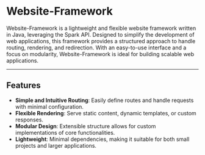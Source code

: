 # Website-Framework

Website-Framework is a lightweight and flexible website framework written in Java, leveraging the Spark API. Designed to simplify the development of web applications, this framework provides a structured approach to handle routing, rendering, and redirection. With an easy-to-use interface and a focus on modularity, Website-Framework is ideal for building scalable web applications.

---

## Features

- **Simple and Intuitive Routing**: Easily define routes and handle requests with minimal configuration.
- **Flexible Rendering**: Serve static content, dynamic templates, or custom responses.
- **Modular Design**: Extensible structure allows for custom implementations of core functionalities.
- **Lightweight**: Minimal dependencies, making it suitable for both small projects and larger applications.
